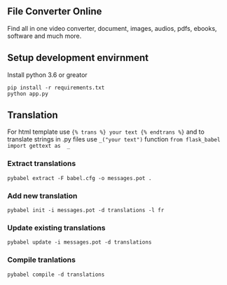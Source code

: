 ## File Converter Online
Find all in one video converter, document, images, audios, pdfs, ebooks, software and much more.

## Setup development envirnment

Install python 3.6 or greator

```
pip install -r requirements.txt
python app.py
```

## Translation

For html template use `{% trans %} your text {% endtrans %}` and to translate strings in .py files use `_("your text")` function `from flask_babel import gettext as  _`

### Extract translations
```
pybabel extract -F babel.cfg -o messages.pot .
```

### Add new translation
```
pybabel init -i messages.pot -d translations -l fr
```

### Update existing translations
```
pybabel update -i messages.pot -d translations
```

### Compile tranlations
```
pybabel compile -d translations
```
